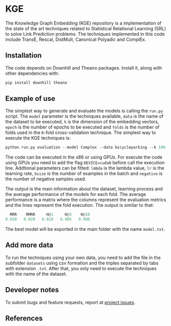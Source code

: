 # KGE

The Knowledge Graph Embedding (KGE) repository is a implementation of the state of the art techniques related to Statistical Relational Learning (SRL) to solve Link Prediction problems. The techniques implemented in this code include TransE, Rescal, DistMult, Canonical Polyadic and ComplEx.

## Installation

The code depends on Downhill and Theano packages. Install it, along with other dependencies with:

```python
pip install downhill theano
```

## Example of use

The simplest way to generate and evaluate the models is calling the `run.py` script. The `model` parameter is the techniques available, `data` is the name of the dataset to be executed, `k` is the dimension of the embedding vectors, `epoch` is the number of epochs to be executed and `folds` is the number of folds used in the k-fold cross-validation technique. The simplest way to execute the KGE techniques is:

```python
python run.py evaluation --model Complex --data bicycleparking --k 100 --epoch 1000 --folds 5
```

The code can be executed in the x86 or using GPUs. For execute the code using GPUs you need to add the flag `DEVICE=cuda0` before call the execution line. Addtional parameters can be fitted: `lmbda` is the lambda value, `lr` is the learning rate, `bsize` is the number of examples in the batch and `negative` is the number of negative samples used. 

The output is the main information about the dataset, learning process and the average performance of the models for each fold. The average performance is a matrix where the columns represent the evaluation metrics and the lines represent the fold execution. The output is similar to that:

```python
  MRR	 RMRR	  H@1	  H@3	 H@10
0.930	0.920	0.810	0.905	0.990
```
The best model will be exported in the main folder with the name `model.txt`.

## Add more data

To run the techniques using your own data, you need to add the file in the subfolder `datasets` using csv formation and the triples separated by tabs with extension `.txt`. After that, you only need to execute the techniques with the name of the dataset.

## Developer notes

To submit bugs and feature requests, report at [project issues](https://github.com/QROWD/KGE/issues).

## References

